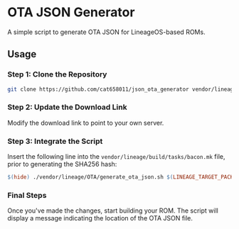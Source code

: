 # OTA JSON Generator

A simple script to generate OTA JSON for LineageOS-based ROMs.

## Usage

### Step 1: Clone the Repository

```bash
git clone https://github.com/cat658011/json_ota_generator vendor/lineage/OTA
```

### Step 2: Update the Download Link
Modify the download link to point to your own server.

### Step 3: Integrate the Script
Insert the following line into the `vendor/lineage/build/tasks/bacon.mk` file, prior to generating the SHA256 hash:

```makefile
$(hide) ./vendor/lineage/OTA/generate_ota_json.sh $(LINEAGE_TARGET_PACKAGE)
```

### Final Steps
Once you've made the changes, start building your ROM. The script will display a message indicating the location of the OTA JSON file.

